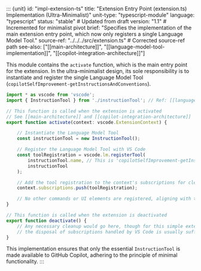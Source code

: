 ::: {unit}
id: "impl-extension-ts"
title: "Extension Entry Point (extension.ts) Implementation (Ultra-Minimalist)"
unit-type: "typescript-module"
language: "typescript"
status: "stable" # Updated from draft
version: "1.1" # Incremented for minimalist pivot
brief: "Specifies the implementation of the main extension entry point, which now only registers a single Language Model Tool."
source-ref: "../../../src/extension.ts" # Corrected source-ref path
see-also: ["[[main-architecture]]", "[[language-model-tool-implementation]]", "[[copilot-integration-architecture]]"]

This module contains the `activate` function, which is the main entry point for the extension. In the ultra-minimalist design, its sole responsibility is to instantiate and register the single Language Model Tool (`copilotSelfImprovement-getInstructionsAndConventions`).

```typescript
import * as vscode from 'vscode';
import { InstructionTool } from './instructionTool'; // Ref: [[language-model-tool-implementation]]

// This function is called when the extension is activated
// See [[main-architecture]] and [[copilot-integration-architecture]]
export function activate(context: vscode.ExtensionContext) {

    // Instantiate the Language Model Tool
    const instructionTool = new InstructionTool();

    // Register the Language Model Tool with VS Code
    const toolRegistration = vscode.lm.registerTool(
        instructionTool.name, // This is 'copilotSelfImprovement-getInstructionsAndConventions'
        instructionTool
    );

    // Add the tool registration to the context's subscriptions for cleanup on deactivation
    context.subscriptions.push(toolRegistration);

    // No other commands or UI elements are registered, aligning with the minimalist vision.
}

// This function is called when the extension is deactivated
export function deactivate() {
    // Any necessary cleanup would go here, though for this simple extension,
    // the disposal of subscriptions handled by VS Code is usually sufficient.
}
```

This implementation ensures that only the essential `InstructionTool` is made available to GitHub Copilot, adhering to the principle of minimal functionality.
:::
